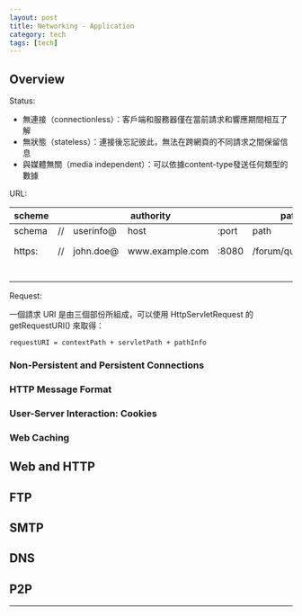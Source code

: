 ```yaml
---
layout: post
title: Networking - Application
category: tech
tags: [tech]
---
```


## Overview

Status:
- 無連接（connectionless）：客戶端和服務器僅在當前請求和響應期間相互了解
- 無狀態（stateless）：連接後忘記彼此，無法在跨網頁的不同請求之間保留信息
- 與媒體無關（media independent）：可以依據content-type發送任何類型的數據


URL:

<table>
    <thead>
        <tr>
            <th>scheme</th>
            <th colspan="4">authority</th>
            <th>path</th>
            <th>query</th>
            <th>fragment</th>
        </tr>
    </thead>
    <tbody>
        <tr>
            <td>schema</td>
            <td>//</td>
            <td>userinfo@</td>
            <td>host</td>
            <td>:port</td>
            <td>path</td>
            <td>?query</td>
            <td>#fragment</td>
        </tr>
        <tr>
            <td>https:</td>
            <td>//</td>
            <td>john.doe@</td>
            <td>www.example.com</td>
            <td>:8080</td>
            <td>/forum/questions/</td>
            <td>?name=val&name=val</td>
            <td>#top</td>
        </tr>
        <tr>
            <td></td>
            <td></td>
            <td></td>
            <td></td>
            <td></td>
            <td></td>
            <td></td>
            <td></td>
        </tr>
        <tr>
            <td></td>
            <td></td>
            <td></td>
            <td></td>
            <td></td>
            <td></td>
            <td></td>
            <td></td>
        </tr>
        <tr>
            <td></td>
            <td></td>
            <td></td>
            <td></td>
            <td></td>
            <td></td>
            <td></td>
            <td></td>
        </tr>
        <tr>
            <td></td>
            <td></td>
            <td></td>
            <td></td>
            <td></td>
            <td></td>
            <td></td>
            <td></td>
        </tr>
        <tr>
            <td></td>
            <td></td>
            <td></td>
            <td></td>
            <td></td>
            <td></td>
            <td></td>
            <td></td>
        </tr>
    </tbody>
</table>

Request:

一個請求 URI 是由三個部份所組成，可以使用 HttpServletRequest 的 getRequestURI() 來取得：

```
requestURI = contextPath + servletPath + pathInfo
```



### Non-Persistent and Persistent Connections

### HTTP Message Format

### User-Server Interaction: Cookies

### Web Caching

### 

## Web and HTTP



## FTP



## SMTP



## DNS



## P2P



---